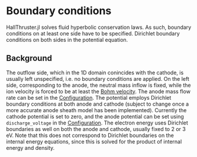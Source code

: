 # Boundary conditions

HallThruster.jl solves fluid hyperbolic conservation laws. As such, boundary conditions on at least one side have to be specified. Dirichlet boundary conditions on both sides in the potential equation. 

## Background

The outflow side, which in the 1D domain conincides with the cathode, is usually left unspecified, i.e. no boundary conditions are applied. On the left side, corresponding to the anode, the neutral mass inflow is fixed, while the ion velocity is forced to be at least the [Bohm velocity](@ref). The anode mass flow rate can be set in the [Configuration](@ref). The potential employs Dirichlet boundary conditions at both anode and cathode (subject to change once a more accurate anode sheath model has been implemented). Currently the cathode potential is set to zero, and the anode potential can be set using `discharge_voltage` in the [Configuration](@ref). The electron energy uses Dirichlet boundaries as well on both the anode and cathode, usually fixed to 2 or 3 eV. Note that this does not correspond to Dirichlet boundaries on the internal energy equations, since this is solved for the product of internal energy and density. 

